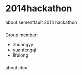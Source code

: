 2014hackathon
=============

about sementfault 2014 hackathon

###
Group member:

* zhuangyy
* yuanfengqi
* lifulong

###
about idea

